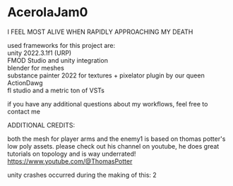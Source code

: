 # AcerolaJam0
I FEEL MOST ALIVE WHEN RAPIDLY APPROACHING MY DEATH


used frameworks for this project are:  
unity 2022.3.1f1 (URP)  
FMOD Studio and unity integration  
blender for meshes  
substance painter 2022 for textures + pixelator plugin by our queen ActionDawg  
fl studio and a metric ton of VSTs   

if you have any additional questions about my workflows, feel free to contact me  


ADDITIONAL CREDITS:  

both the mesh for player arms and the enemy1 is based on thomas potter's low poly assets. please check out his channel on youtube, he does great tutorials on topology and is way underrated! https://www.youtube.com/@ThomasPotter   


unity crashes occurred during the making of this: 2  
